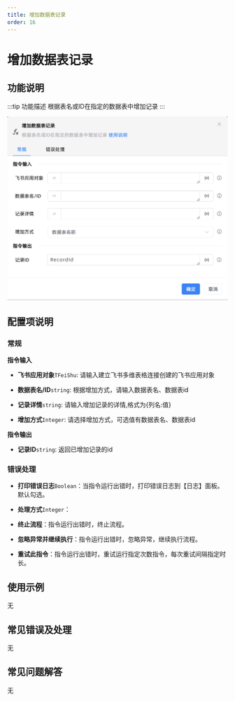 ```yaml
---
title: 增加数据表记录
order: 16
---
```


# 增加数据表记录

## 功能说明

:::tip 功能描述
根据表名或ID在指定的数据表中增加记录
:::

![增加数据表记录](../../../../assets/增加数据表记录_command.png)

## 配置项说明

### 常规

**指令输入**

- **飞书应用对象**`TFeiShu`: 请输入建立飞书多维表格连接创建的飞书应用对象

- **数据表名/ID**`string`: 根据增加方式，请输入数据表名、数据表id

- **记录详情**`string`: 请输入增加记录的详情,格式为{列名:值}

- **增加方式**`Integer`: 请选择增加方式，可选值有数据表名、数据表id


**指令输出**

- **记录ID**`string`: 返回已增加记录的id

### 错误处理

- **打印错误日志**`Boolean`：当指令运行出错时，打印错误日志到【日志】面板。默认勾选。

- **处理方式**`Integer`：

 - **终止流程**：指令运行出错时，终止流程。

 - **忽略异常并继续执行**：指令运行出错时，忽略异常，继续执行流程。

 - **重试此指令**：指令运行出错时，重试运行指定次数指令，每次重试间隔指定时长。

## 使用示例
无

## 常见错误及处理

无

## 常见问题解答

无

